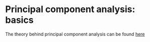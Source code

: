 # Principal component analysis: basics

The theory behind principal component analysis can be found [here](https://numxl.com/blogs/principal-component-analysis-pca-101/)
